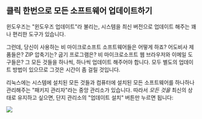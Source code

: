 



<h2>클릭 한번으로 모든 소프트웨어 업데이트하기</h2>

윈도우즈는 "윈도우즈 업데이트"라 불리는, 시스템을 최신 버전으로 업데이트 해주는 꽤나 편리한 도구가 있습니다.

그런데, 당신이 사용하는 비 마이크로소프트 소프트웨어들은 어떻게 하죠? 어도비사 제품들은? ZIP 압축기는? 굽기 프로그램은? 비 마이크로소프트 웹 브라우저와 이메일 도구들은? 그 모든 것들을 하나씩, 하나씩 업데이트 해주어야 합니다. 모두 별도의 업데이트 방법이 있으므로 그것은 시간이 좀 걸릴 것입니다.

리눅스에는 시스템에 설치된 모든 것들과 컴퓨터에 설치된 모든 소프트웨어를 하나하나 관리해주는 "패키지 관리자"라는 중앙 관리소가 있습니다. 따라서 <i>모든 것을</i> 최신의 상태로 유지하고 싶으면, 단지 관리소의 "업데이트 설치" 버튼만 누르면 됩니다:

<img src="Images/global_update.png" />





